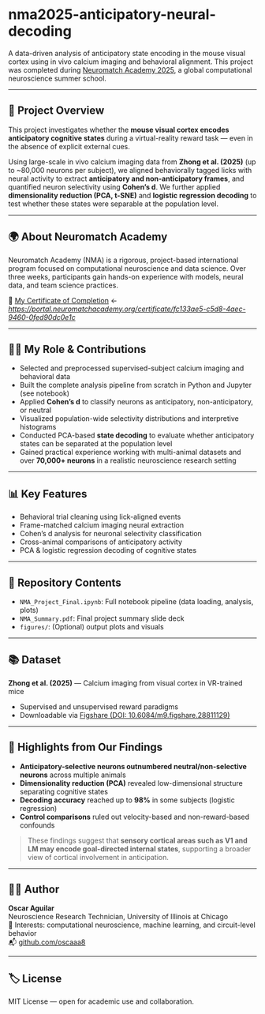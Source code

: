 # nma2025-anticipatory-neural-decoding

A data-driven analysis of anticipatory state encoding in the mouse visual cortex using in vivo calcium imaging and behavioral alignment. This project was completed during [Neuromatch Academy 2025](https://neuromatch.io), a global computational neuroscience summer school.

---

## 🧠 Project Overview

This project investigates whether the **mouse visual cortex encodes anticipatory cognitive states** during a virtual-reality reward task — even in the absence of explicit external cues.

Using large-scale in vivo calcium imaging data from **Zhong et al. (2025)** (up to ~80,000 neurons per subject), we aligned behaviorally tagged licks with neural activity to extract **anticipatory and non-anticipatory frames**, and quantified neuron selectivity using **Cohen’s d**. We further applied **dimensionality reduction (PCA, t-SNE)** and **logistic regression decoding** to test whether these states were separable at the population level.

---

## 🌍 About Neuromatch Academy

Neuromatch Academy (NMA) is a rigorous, project-based international program focused on computational neuroscience and data science. Over three weeks, participants gain hands-on experience with models, neural data, and team science practices.

🧾 [My Certificate of Completion](#) ← *https://portal.neuromatchacademy.org/certificate/fc133ae5-c5d8-4aec-9460-0fed90dc0e1c*

---

## 👨‍🔬 My Role & Contributions

- Selected and preprocessed supervised-subject calcium imaging and behavioral data
- Built the complete analysis pipeline from scratch in Python and Jupyter (see notebook)
- Applied **Cohen’s d** to classify neurons as anticipatory, non-anticipatory, or neutral
- Visualized population-wide selectivity distributions and interpretive histograms
- Conducted PCA-based **state decoding** to evaluate whether anticipatory states can be separated at the population level
- Gained practical experience working with multi-animal datasets and over **70,000+ neurons** in a realistic neuroscience research setting

---

## 📊 Key Features

- Behavioral trial cleaning using lick-aligned events
- Frame-matched calcium imaging neural extraction
- Cohen’s d analysis for neuronal selectivity classification
- Cross-animal comparisons of anticipatory activity
- PCA & logistic regression decoding of cognitive states

---

## 📁 Repository Contents

- `NMA_Project_Final.ipynb`: Full notebook pipeline (data loading, analysis, plots)
- `NMA_Summary.pdf`: Final project summary slide deck
- `figures/`: (Optional) output plots and visuals

---

## 📚 Dataset

**Zhong et al. (2025)** — Calcium imaging from visual cortex in VR-trained mice  
- Supervised and unsupervised reward paradigms  
- Downloadable via [Figshare (DOI: 10.6084/m9.figshare.28811129)](https://doi.org/10.6084/m9.figshare.28811129)

---

## 🧪 Highlights from Our Findings

- **Anticipatory-selective neurons outnumbered neutral/non-selective neurons** across multiple animals
- **Dimensionality reduction (PCA)** revealed low-dimensional structure separating cognitive states
- **Decoding accuracy** reached up to **98%** in some subjects (logistic regression)
- **Control comparisons** ruled out velocity-based and non-reward-based confounds

> These findings suggest that **sensory cortical areas such as V1 and LM may encode goal-directed internal states**, supporting a broader view of cortical involvement in anticipation.

---

## 👨‍🔬 Author

**Oscar Aguilar**  
Neuroscience Research Technician, University of Illinois at Chicago  
🧠 Interests: computational neuroscience, machine learning, and circuit-level behavior  
📬 [github.com/oscaaa8](https://github.com/oscaaa8)

---

## 🏷 License

MIT License — open for academic use and collaboration.
